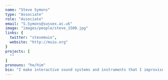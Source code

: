 ```yaml
---
name: "Steve Symons"
type: "Associate"
role: "Associate"
email: "S.Symons@sussex.ac.uk"
image: "images/people/steve_1500.jpg"
links: {
  twitter: "stevemuio",
  website: "http://muio.org"
}
projects: [
  ""
]
pronouns: "he/him"
bio: "I make interactive sound systems and instruments that I improvise with or exhibit for the public to play. I'm currently a music technology doctoral researcher at the Leverhulme Trust funded be.AI Centre (University of Sussex, Brighton, UK). My research explores enactive metaphors for collaborative musical instruments that enhance intra-dependant actions between human and non-human agents."
---
```

